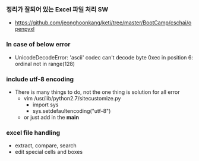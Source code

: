 
### 정리가 잘되어 있는 Excel 파일 처리 SW
  - https://github.com/jeonghoonkang/keti/tree/master/BootCamp/cschai/openpyxl

### In case of below error
  - UnicodeDecodeError: 'ascii' codec can't decode byte 0xec in position 6: ordinal not in range(128)

### include utf-8 encoding
  - There is many things to do, not the one thing is solution for all error
    - vim /usr/lib/python2.7/sitecustomize.py
      - import sys
      - sys.setdefaultencoding("utf-8")
    - or just add in the __main__

### excel file handling
  - extract, compare, search
  - edit special cells and boxes
